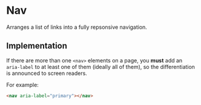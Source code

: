 # Nav

Arranges a list of links into a fully repsonsive navigation.

## Implementation

If there are more than one `<nav>` elements on a page, you **must** add an `aria-label` to at least one of them (ideally all of them), so the differentiation is announced to screen readers.

For example:

```html
<nav aria-label="primary"></nav>
```
